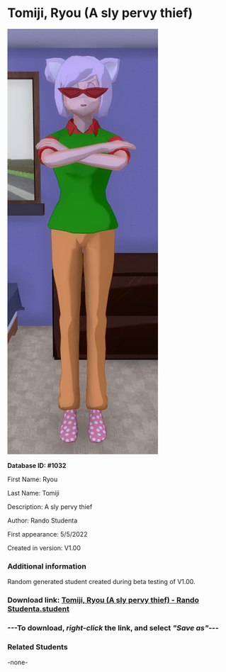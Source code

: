 # Tomiji, Ryou (A sly pervy thief)

<img src="../../Files/Images/Tomiji, Ryou (A sly pervy thief).png" title="Tomiji, Ryou (A sly pervy thief) - Rando Studenta">

**Database ID: #1032**

First Name: Ryou

Last Name: Tomiji

Description: A sly pervy thief

Author: Rando Studenta

First appearance: 5/5/2022

Created in version: V1.00

### Additional information

Random generated student created during beta testing of V1.00.

### Download link: <a href="https://raw.githubusercontent.com/Arbiter1223/Daigaku-Gurashi-Custom-Students/master/Files/Student%20Files/Tomiji%2C%20Ryou%20(A%20sly%20pervy%20thief)%20-%20Rando%20Studenta.student">Tomiji, Ryou (A sly pervy thief) - Rando Studenta.student</a>

### ---**To download, _right-click_ the link, and select _"Save as"_**---

### Related Students

-none-
